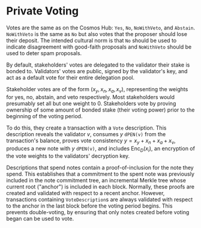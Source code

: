# Private Voting

Votes are the same as on the Cosmos Hub: `Yes`, `No`, `NoWithVeto`, and
`Abstain`. `NoWithVeto` is the same as `No` but also votes that the proposer
should lose their deposit. The intended cultural norm is that `No` should be
used to indicate disagreement with good-faith proposals and `NoWithVeto`
should be used to deter spam proposals.

By default, stakeholders' votes are delegated to the validator their stake is
bonded to.  Validators' votes are public, signed by the validator's key, and
act as a default vote for their entire delegation pool.

Stakeholder votes are of the form $(x_y, x_n, x_a, x_v)$, representing the
weights for yes, no, abstain, and veto respectively.  Most stakeholders would
presumably set all but one weight to $0$.  Stakeholders vote by proving
ownership of some amount of bonded stake (their voting power) prior to the
beginning of the voting period.

To do this, they create a transaction with a `Vote` description.  This
description reveals the validator $v$, consumes $y$ `dPEN(v)` from the
transaction's balance, proves vote consistency $y = x_y + x_n + x_a + x_v$,
produces a new note with $y$ `dPEN(v)`, and includes
$\operatorname{Enc}_D(x_i)$, an encryption of the vote weights to the
validators' decryption key.

Descriptions that spend notes contain a proof-of-inclusion for the note they
spend. This establishes that a commitment to the spent note was previously
included in the note commitment tree, an incremental Merkle tree whose
current root ("anchor") is included in each block. Normally, these proofs are
created and validated with respect to a recent anchor. However, transactions
containing `VoteDescription`s are always validated with respect to the anchor
in the last block before the voting period begins. This prevents
double-voting, by ensuring that only notes created before voting began can be
used to vote.
